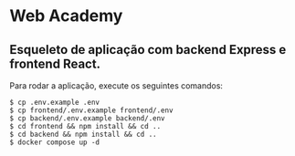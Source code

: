 # Web Academy

## Esqueleto de aplicação com backend Express e frontend React.

Para rodar a aplicação, execute os seguintes comandos:

```
$ cp .env.example .env
$ cp frontend/.env.example frontend/.env
$ cp backend/.env.example backend/.env
$ cd frontend && npm install && cd ..
$ cd backend && npm install && cd ..
$ docker compose up -d
```
